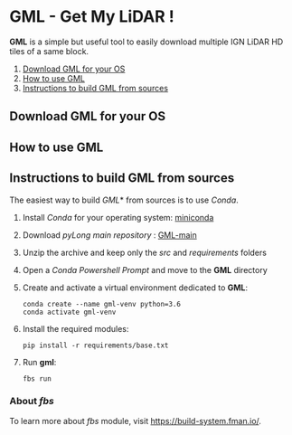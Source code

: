 # GML - Get My LiDAR !

**GML** is a simple but useful tool to easily download multiple IGN LiDAR HD tiles of a same block.

1. [Download GML for your OS](#Download-GML-for-your-OS)
2. [How to use GML](#How-to-use-GML)
3. [Instructions to build GML from sources](#Instructions-to-build-GML-from-sources)

## Download GML for your OS

## How to use GML

## Instructions to build GML from sources

The easiest way to build *GML** from sources is to use *Conda*.

1. Install *Conda* for your operating system: [miniconda](https://docs.conda.io/en/latest/miniconda.html)
2. Download *pyLong main repository* : [GML-main](https://github.com/clementroussel/GML/archive/refs/heads/main.zip)
3. Unzip the archive and keep only the *src* and *requirements* folders
4. Open a *Conda Powershell Prompt* and move to the **GML** directory
5. Create and activate a virtual environment dedicated to **GML**:

    ```conda create --name gml-venv python=3.6```  
    ```conda activate gml-venv```

6. Install the required modules:

    ```pip install -r requirements/base.txt```

7. Run **gml**:

    ```fbs run```

### About *fbs*

To learn more about *fbs* module, visit https://build-system.fman.io/.